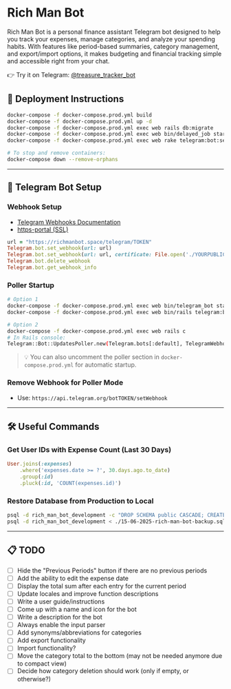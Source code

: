# Rich Man Bot

Rich Man Bot is a personal finance assistant Telegram bot designed to help you track your expenses, manage categories, and analyze your spending habits. With features like period-based summaries, category management, and export/import options, it makes budgeting and financial tracking simple and accessible right from your chat.

👉 Try it on Telegram: [@treasure_tracker_bot](https://t.me/treasure_tracker_bot)

## 🚀 Deployment Instructions

```bash
docker-compose -f docker-compose.prod.yml build
docker-compose -f docker-compose.prod.yml up -d
docker-compose -f docker-compose.prod.yml exec web rails db:migrate
docker-compose -f docker-compose.prod.yml exec web bin/delayed_job start
docker-compose -f docker-compose.prod.yml exec web rake telegram:bot:set_webhook

# To stop and remove containers:
docker-compose down --remove-orphans 
```

---

## 🤖 Telegram Bot Setup

### Webhook Setup

- [Telegram Webhooks Documentation](https://core.telegram.org/bots/webhooks)
- [https-portal (SSL)](https://github.com/steveltn/https-portal)

```ruby
url = "https://richmanbot.space/telegram/TOKEN"
Telegram.bot.set_webhook(url: url)
Telegram.bot.set_webhook(url: url, certificate: File.open('./YOURPUBLIC.pem'))
Telegram.bot.delete_webhook
Telegram.bot.get_webhook_info
```

### Poller Startup

```bash
# Option 1
docker-compose -f docker-compose.prod.yml exec web bin/telegram_bot start
docker-compose -f docker-compose.prod.yml exec web bin/rails telegram:bot:poller

# Option 2
docker-compose -f docker-compose.prod.yml exec web rails c
# In Rails console:
Telegram::Bot::UpdatesPoller.new(Telegram.bots[:default], TelegramWebhooksController).start
```

> 💡 You can also uncomment the poller section in `docker-compose.prod.yml` for automatic startup.

### Remove Webhook for Poller Mode

- Use: `https://api.telegram.org/botTOKEN/setWebhook`

---

## 🛠️ Useful Commands

### Get User IDs with Expense Count (Last 30 Days)

```ruby
User.joins(:expenses)
    .where('expenses.date >= ?', 30.days.ago.to_date)
    .group(:id)
    .pluck(:id, 'COUNT(expenses.id)')
```

### Restore Database from Production to Local

```bash
psql -d rich_man_bot_development -c "DROP SCHEMA public CASCADE; CREATE SCHEMA public;"
psql -d rich_man_bot_development < ./15-06-2025-rich-man-bot-backup.sql 
```

---

## 📋 TODO

- [ ] Hide the "Previous Periods" button if there are no previous periods
- [ ] Add the ability to edit the expense date
- [ ] Display the total sum after each entry for the current period
- [ ] Update locales and improve function descriptions
- [ ] Write a user guide/instructions
- [ ] Come up with a name and icon for the bot
- [ ] Write a description for the bot
- [ ] Always enable the input parser
- [ ] Add synonyms/abbreviations for categories
- [ ] Add export functionality
- [ ] Import functionality?
- [ ] Move the category total to the bottom (may not be needed anymore due to compact view)
- [ ] Decide how category deletion should work (only if empty, or otherwise?)
